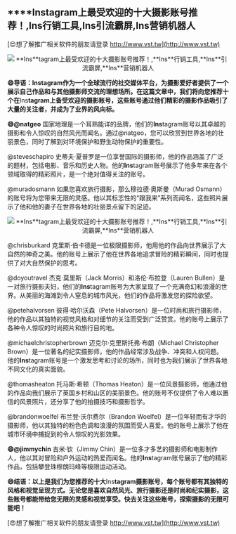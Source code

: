 ## ****Ins**tagram上最受欢迎的十大摄影账号推荐！,**Ins**行销工具,**Ins**引流霸屏,**Ins**营销机器人**

[😍想了解推广相关软件的朋友请登录 http://www.vst.tw](http://www.vst.tw)

 <center><img src="https://vst.tw/MP4/tuiguang/png/6.png" alt="**Ins**tagram上最受欢迎的十大摄影账号推荐！,**Ins**行销工具,**Ins**引流霸屏,**Ins**营销机器人"></center>

**😄导语：**Ins**tagram作为一个全球流行的社交媒体平台，为摄影爱好者提供了一个展示自己作品和与其他摄影师交流的理想场所。在这篇文章中，我们将向您推荐十个在**Ins**tagram上备受欢迎的摄影账号，这些账号通过他们精彩的摄影作品吸引了大量的关注者，并成为了业界的风向标。**

**😄@natgeo**
国家地理是一个耳熟能详的品牌，他们的**Ins**tagram账号以其卓越的摄影和令人惊叹的自然风光而闻名。通过@natgeo，您可以欣赏到世界各地的壮丽景色，同时了解到对环境保护和野生动物保护的重要性。

@steveschapiro
史蒂夫·夏普罗是一位享誉国际的摄影师，他的作品涵盖了广泛的题材，包括电影、音乐和历史人物。他的**Ins**tagram账号展示了他多年来在各个领域取得的精彩照片，是一个绝对值得关注的账号。

@muradosmann
如果您喜欢旅行摄影，那么穆拉德·奥斯曼（Murad Osmann）的账号将为您带来无限的灵感。他以其标志性的“跟我来”系列而闻名，这些照片展示了他和他的妻子在世界各地的壮丽景点留下的足迹。

 <center><img src="https://vst.tw/MP4/tuiguang/png/8.png" alt="**Ins**tagram上最受欢迎的十大摄影账号推荐！,**Ins**行销工具,**Ins**引流霸屏,**Ins**营销机器人"></center>

@chrisburkard
克里斯·伯卡德是一位极限摄影师，他用他的作品向世界展示了大自然的神奇之美。他的账号上展示了他在世界各地追求冒险的精彩瞬间，同时也提供了对大自然保护的思考。

@doyoutravel
杰克·莫里斯（Jack Morris）和洛伦·布拉登（Lauren Bullen）是一对旅行摄影夫妇，他们的**Ins**tagram账号为大家呈现了一个充满奇幻和浪漫的世界。从美丽的海滩到令人窒息的城市风光，他们的作品将激发您的探险欲望。

@petehalvorsen
彼得·哈尔沃森（Pete Halvorsen）是一位时尚和旅行摄影师，他的作品以其独特的视觉风格和对细节的关注而受到广泛赞赏。他的账号上展示了各种令人惊叹的时尚照片和旅行目的地。

@michaelchristopherbrown
迈克尔·克里斯托弗·布朗（Michael Christopher Brown）是一位著名的纪实摄影师，他的作品经常涉及战争、冲突和人权问题。他的**Ins**tagram账号是一个激发思考和讨论的场所，同时也为我们展示了世界各地不同文化的真实面貌。

@thomasheaton
托马斯·希顿（Thomas Heaton）是一位风景摄影师，他通过他的作品向我们展示了英国乡村和山区的美丽景色。他的账号不仅提供了令人难以置信的风景照片，还分享了他的拍摄技巧和摄影哲学。

@brandonwoelfel
布兰登·沃尔费尔（Brandon Woelfel）是一位年轻而有才华的摄影师，他以其独特的粉色色调和浪漫的氛围而受人喜爱。他的账号上展示了他在城市环境中捕捉到的令人惊叹的光影效果。

**😄@jimmychin**
吉米·钦（Jimmy Chin）是一位多才多艺的摄影师和电影制作人，他以其对冒险和户外运动的热爱而闻名。他的**Ins**tagram账号展示了他的精彩作品，包括攀登珠穆朗玛峰等极限运动活动。

**😄结语：以上是我们为您推荐的十大**Ins**tagram摄影账号，每个账号都有其独特的风格和视觉呈现方式。无论您是喜欢自然风光、旅行摄影还是时尚和纪实摄影，这些账号都能带给您无限的灵感和视觉享受。快去关注这些账号，探索摄影的无限可能吧！**

[😍想了解推广相关软件的朋友请登录 http://www.vst.tw](http://www.vst.tw)



